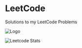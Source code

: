 
# LeetCode

Solutions to my LeetCode Problems


![Logo](https://workablehr.s3.amazonaws.com/uploads/account/open_graph_logo/604858/social?1687549873000)


![Leetcode Stats](https://leetcard.jacoblin.cool/SowbarnB?ext=heatmap)

